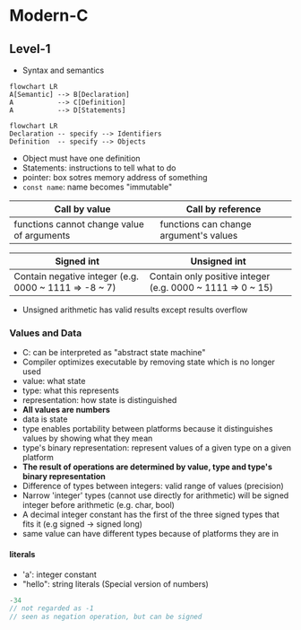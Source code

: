 # Modern-C

## Level-1

- Syntax and semantics

```mermaid
flowchart LR
A[Semantic] --> B[Declaration]
A           --> C[Definition]
A           --> D[Statements]
```

```mermaid
flowchart LR
Declaration -- specify --> Identifiers
Definition  -- specify --> Objects
```

- Object must have one definition
- Statements: instructions to tell what to do
- pointer: box sotres memory address of something
- `const name`: name becomes "immutable"

| Call by value                              | Call by reference                      |
|--------------------------------------------|----------------------------------------|
| functions cannot change value of arguments | functions can change argument's values |

| Signed int                                            | Unsigned int                                               |
|-------------------------------------------------------|------------------------------------------------------------|
| Contain negative integer (e.g. 0000 ~ 1111 => -8 ~ 7) | Contain only positive integer (e.g. 0000 ~ 1111 => 0 ~ 15) |

- Unsigned arithmetic has valid results except results overflow

### Values and Data

- C: can be interpreted as "abstract state machine"
- Compiler optimizes executable by removing state which is no longer used
- value: what state
- type: what this represents
- representation: how state is distinguished
- **All values are numbers**
- data is state
- type enables portability between platforms because it distinguishes values by showing what they mean
- type's binary representation: represent values of a given type on a given platform
- **The result of operations are determined by value, type and type's binary representation**
- Difference of types between integers: valid range of values (precision)
- Narrow 'integer' types (cannot use directly for arithmetic) will be signed integer before arithmetic (e.g. char, bool)
- A decimal integer constant has the first of the three signed types that fits it (e.g signed -> signed long)
- same value can have different types because of platforms they are in

#### literals

- 'a': integer constant
- "hello": string literals (Special version of numbers)

```c
-34
// not regarded as -1
// seen as negation operation, but can be signed
```

